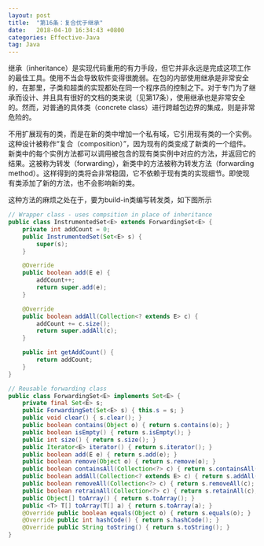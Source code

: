 ```yaml
---
layout: post
title:  "第16条：复合优于继承"
date:   2018-04-10 16:34:43 +0800
categories: Effective-Java
tag: Java
---
```



继承（inheritance）是实现代码重用的有力手段，但它并非永远是完成这项工作的最佳工具。使用不当会导致软件变得很脆弱。在包的内部使用继承是非常安全的，在那里，子类和超类的实现都处在同一个程序员的控制之下。对于专门为了继承而设计、并且具有很好的文档的类来说（见第17条），使用继承也是非常安全的。然而，对普通的具体类（concrete class）进行跨越包边界的集成，则是非常危险的。

不用扩展现有的类，而是在新的类中增加一个私有域，它引用现有类的一个实例。这种设计被称作“复合（composition）”，因为现有的类变成了新类的一个组件。新类中的每个实例方法都可以调用被包含的现有类实例中对应的方法，并返回它的结果。这被称为转发（forwarding），新类中的方法被称为转发方法（forwarding method）。这样得到的类将会非常稳固，它不依赖于现有类的实现细节。即使现有类添加了新的方法，也不会影响新的类。

这种方法的麻烦之处在于，要为build-in类编写转发类，如下图所示
```java
// Wrapper class - uses compsition in place of inheritance
public class InstrumentedSet<E> extends ForwardingSet<E> {
    private int addCount = 0;
    public InstrumentedSet(Set<E> s) {
        super(s);
    }

    @Override
    public boolean add(E e) {
        addCount++;
        return super.add(e);
    }

    @Override
    public boolean addAll(Collection<? extends E> c) {
        addCount += c.size();
        return super.addAll(c);
    }

    public int getAddCount() {
        return addCount;
    }
}

// Reusable forwarding class
public class ForwardingSet<E> implements Set<E> {
    private final Set<E> s;
    public ForwardingSet(Set<E> s) { this.s = s; }
    public void clear() { s.clear(); }
    public boolean contains(Object o) { return s.contains(o); }
    public boolean isEmpty() { return s.isEmpty(); }
    public int size() { return s.size(); }
    public Iterator<E> iterator() { return s.iterator(); }
    public boolean add(E e) { return s.add(e); }
    public boolean remove(Object o) { return s.remove(o); }
    public boolean containsAll(Collection<?> c) { return s.containsAll(c); }
    public boolean addAll(Collection<? extends E> c) { return s.addAll(c); }
    public boolean removeAll(Collection<?> c) { return s.removeAll(c); }
    public boolean retrainAll(Collection<?> c) { return s.retainAll(c); }
    public Object[] toArray() { return s.toArray(); }
    public <T> T[] toArray(T[] a) { return s.toArray(a); }
    @Override public boolean equals(Object o) { return s.equals(o); }
    @Override public int hashCode() { return s.hashCode(); }
    @Override public String toString() { return s.toString(); }
}
```